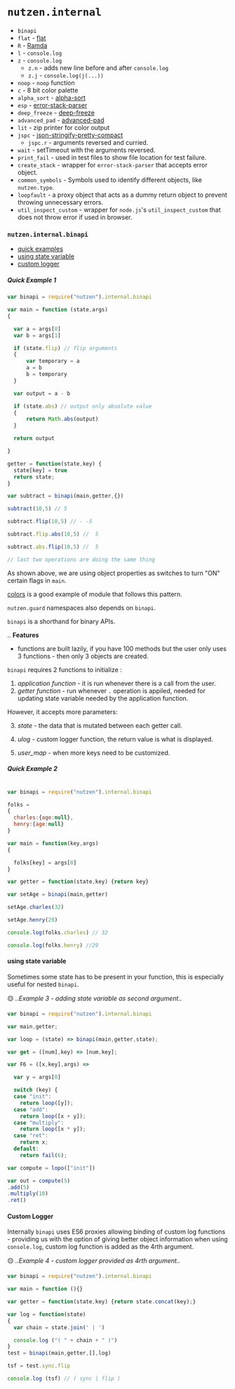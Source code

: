 # `nutzen.internal`

- `binapi`
- `flat` - [flat](https://github.com/hughsk/flat)
- `R` - [Ramda](https://github.com/ramda/ramda)
- `l` - `console.log`
- `z` - `console.log`
  - `z.n` - adds new line before and after `console.log`
  - `z.j` - `console.log(j(...))`
- `noop` - `noop` function
- `c` - 8 bit color palette
- `alpha_sort` - [alpha-sort](https://github.com/sindresorhus/alpha-sort)
- `esp` - [error-stack-parser](https://github.com/stacktracejs/error-stack-parser)
- `deep_freeze` - [deep-freeze](https://github.com/substack/deep-freeze)
- `advanced_pad` - [advanced-pad](https://github.com/tylerdevs/advanced-pad)
- `lit` - zip printer for color output
- `jspc` - [json-stringify-pretty-compact](https://github.com/AitoDotAI/json-stringify-pretty-compact#readme)
  - `jspc.r` - arguments reversed and curried.
- `wait` - setTimeout with the arguments reversed.
- `print_fail` - used in test files to show file location for test failure.
- `create_stack` - wrapper for `error-stack-parser` that accepts error object.
- `common_symbols` - Symbols used to identify different objects, like `nutzen.type`.
- `loopfault` - a proxy object that acts as a dummy return object to prevent throwing unnecessary errors.
- `util_inspect_custom` - wrapper for `node.js`'s `util_inspect_custom`  that does not throw error if used in browser.

### `nutzen.internal.binapi`

- [quick examples](#quick-example-2)
- [using state variable](#using-state-variable)
- [custom logger](#custom-logger)

##### *Quick Example 1*

```js
var binapi = require("nutzen").internal.binapi

var main = function (state,args)
{

  var a = args[0]
  var b = args[1]

  if (state.flip) // flip arguments
  {
      var temporary = a
      a = b
      b = temporary
  }

  var output = a - b

  if (state.abs) // output only absolute value
  {
      return Math.abs(output)
  }

  return output

}

getter = function(state,key) {
  state[key] = true
  return state;
}

var subtract = binapi(main,getter,{})

subtract(10,5) // 5

subtract.flip(10,5) // - -5

subtract.flip.abs(10,5) //  5

subtract.abs.flip(10,5) //  5

// last two operations are doing the same thing

```

As shown above, we are using object properties as switches to turn "ON" certain flags in `main`.

[colors](https://www.npmjs.com/package/colors) is a good example of module that follows this pattern.

`nutzen.guard` namespaces also depends on `binapi`.

`binapi` is a shorthand for binary APIs.

.. **Features**

 - functions are built lazily, if you have 100 methods but the user only uses 3 functions - then only 3 objects are created.

`binapi` requires 2 functions to initialize :

1. *application function* - it is run whenever there is a call from the user.
2. *getter function* - run whenever  `.` operation is appiled, needed for updating state variable needed by the application function.

However, it accepts more parameters:

3. *state* - the data that is mutated between each getter call.

4. *ulog* - custom logger function, the return value is what is displayed.

5. *user_map* - when more keys need to be customized.

##### *Quick Example 2*

```js

var binapi = require("nutzen").internal.binapi

folks =
{
  charles:{age:null},
  henry:{age:null}
}

var main = function(key,args)
{

  folks[key] = args[0]
}

var getter = function(state,key) {return key}

var setAge = binapi(main,getter)

setAge.charles(32)

setAge.henry(29)

console.log(folks.charles) // 32

console.log(folks.henry) //29

```

#### using state variable

Sometimes some state has to be present in your function, this is especially useful for nested `binapi`.

🟡 *..Example 3 - adding state variable as second argument..*

```js
var binapi = require("nutzen").internal.binapi

var main,getter;

var loop = (state) => binapi(main,getter,state);

var get = ([num],key) => [num,key];

var F6 = ([x,key],args) =>

  var y = args[0]

  switch (key) {
  case "init":
    return loop([y]);
  case "add":
    return loop([x + y]);
  case "multiply":
    return loop([x * y]);
  case "ret":
    return x;
  default:
    return fail(6);

var compute = lopo(["init"])

var out = compute(5)
.add(5)
.multiply(10)
.ret()
```

#### Custom Logger

Internally `binapi` uses ES6 proxies allowing binding of custom log functions - providing us with the option of giving better object information when using `console.log`, custom log function is added as the 4rth argument.

🟡 *..Example 4 - custom logger provided as 4rth argument..*

```js
var binapi = require("nutzen").internal.binapi

var main = function (){}

var getter = function(state,key) {return state.concat(key);}

var log = function(state)
{
  var chain = state.join(' | ')

  console.log ("( " + chain + " )")
}
test = binapi(main,getter,[],log)

tsf = test.sync.flip

console.log (tsf) // ( sync | flip )
```